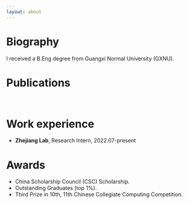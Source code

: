 ```yaml
---
layout: about 
---
```


# Biography
I received a B.Eng degree from Guangxi Normal University (GXNU).
<br/>

# Publications
<br/>

# Work experience
 * **Zhejiang Lab**, Research Intern, 2022.07-present

# Awards
 * China Scholarship Council (CSC) Scholarship.
 * Outstanding Graduates (top 1%).
 * Third Prize in 10th, 11th Chinese Collegiate Computing Competition.

